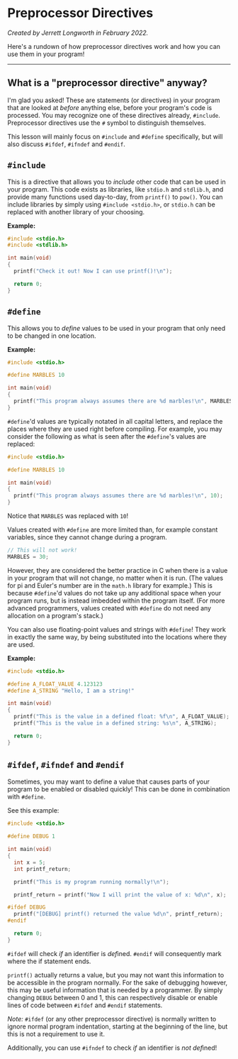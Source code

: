# Preprocessor Directives

*Created by Jerrett Longworth in February 2022.*

Here's a rundown of how preprocessor directives work and how you can use them in your program!

---

## What is a "preprocessor directive" anyway?

I'm glad you asked! These are statements (or directives) in your program that are looked at *before* anything else, before your program's code is processed. You may recognize one of these directives already, `#include`. Preprocessor directives use the `#` symbol to distinguish themselves.

This lesson will mainly focus on `#include` and `#define` specifically, but will also discuss `#ifdef`, `#ifndef` and `#endif`.

## `#include`

This is a directive that allows you to *include* other code that can be used in your program. This code exists as libraries, like `stdio.h` and `stdlib.h`, and provide many functions used day-to-day, from `printf()` to `pow()`. You can include libraries by simply using `#include <stdio.h>`, or `stdio.h` can be replaced with another library of your choosing.

**Example:**

``` c
#include <stdio.h>
#include <stdlib.h>

int main(void)
{
  printf("Check it out! Now I can use printf()!\n");

  return 0;
}
```

## `#define`

This allows you to *define* values to be used in your program that only need to be changed in one location.

**Example:**

``` c
#include <stdio.h>

#define MARBLES 10

int main(void)
{
  printf("This program always assumes there are %d marbles!\n", MARBLES);
}
```

`#define`'d values are typically notated in all capital letters, and replace the places where they are used right before compiling. For example, you may consider the following as what is seen after the `#define`'s values are replaced:

``` c
#include <stdio.h>

#define MARBLES 10

int main(void)
{
  printf("This program always assumes there are %d marbles!\n", 10);
}
```

Notice that `MARBLES` was replaced with `10`!

Values created with `#define` are more limited than, for example constant variables, since they cannot change during a program.

``` c
// This will not work!
MARBLES = 30;
```

However, they are considered the better practice in C when there is a value in your program that will not change, no matter when it is run. (The values for pi and Euler's number are in the `math.h` library for example.) This is because `#define`'d values do not take up any additional space when your program runs, but is instead imbedded within the program itself. (For more advanced programmers, values created with `#define` do not need any allocation on a program's stack.)

You can also use floating-point values and strings with `#define`! They work in exactly the same way, by being substituted into the locations where they are used.

**Example:**

``` c
#include <stdio.h>

#define A_FLOAT_VALUE 4.123123
#define A_STRING "Hello, I am a string!"

int main(void)
{
  printf("This is the value in a defined float: %f\n", A_FLOAT_VALUE);
  printf("This is the value in a defined string: %s\n", A_STRING);

  return 0;
}
```

## `#ifdef`, `#ifndef` and `#endif`

Sometimes, you may want to define a value that causes parts of your program to be enabled or disabled quickly! This can be done in combination with `#define`.

See this example:

``` c
#include <stdio.h>

#define DEBUG 1

int main(void)
{
  int x = 5;
  int printf_return;

  printf("This is my program running normally!\n");

  printf_return = printf("Now I will print the value of x: %d\n", x);

#ifdef DEBUG
  printf("[DEBUG] printf() returned the value %d\n", printf_return);
#endif

  return 0;
}
```

`#ifdef` will check *if* an identifier is *def*ined. `#endif` will consequently mark where the if statement ends.

`printf()` actually returns a value, but you may not want this information to be accessible in the program normally. For the sake of debugging however, this may be useful information that is needed by a programmer. By simply changing `DEBUG` between 0 and 1, this can respectively disable or enable lines of code between `#ifdef` and `#endif` statements.

*Note:* `#ifdef` (or any other preprocessor directive) is normally written to ignore normal program indentation, starting at the beginning of the line, but this is not a requirement to use it.

Additionally, you can use `#ifndef` to check *if* an identifier is *not def*ined!